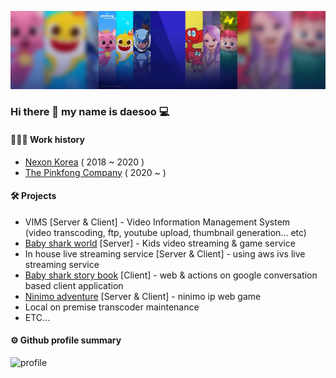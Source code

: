 ![company image](https://github.com/SimDaeSoo/SimDaeSoo/blob/main/image.jpeg)

### Hi there 👋 my name is daesoo 💻<br/>

#### 👨🏻‍💻 Work history
- [Nexon Korea](https://company.nexon.com/) ( 2018 ~ 2020 )  
- [The Pinkfong Company](https://thepinkfongcompany.com/) ( 2020 ~ )  

#### 🛠 Projects
- VIMS [Server & Client] - Video Information Management System  
(video transcoding, ftp, youtube upload, thumbnail generation... etc)
- [Baby shark world](https://apps.apple.com/us/app/baby-shark-world-for-kids/id1596897739) [Server] - Kids video streaming & game service
- In house live streaming service [Server & Client] - using aws ivs live streaming service
- [Baby shark story book](https://assistant.google.com/services/invoke/uid/000000d45579d481/alm/CgT5CtN7EgIQAQ==?hl=en) [Client] - web & actions on google conversation based client application
- [Ninimo adventure](https://ninimo.pinkfong.com/) [Server & Client] - ninimo ip web game
- Local on premise transcoder maintenance
- ETC...  

#### ⚙️ Github profile summary  
<img src="https://github-profile-summary-cards.vercel.app/api/cards/profile-details?username=simdaesoo&theme=github_dark" alt="profile"/>
<!--
**SimDaeSoo/SimDaeSoo** is a ✨ _special_ ✨ repository because its `README.md` (this file) appears on your GitHub profile.

Here are some ideas to get you started:

- 🔭 I’m currently working on ...
- 🌱 I’m currently learning ...
- 👯 I’m looking to collaborate on ...
- 🤔 I’m looking for help with ...
- 💬 Ask me about ...
- 📫 How to reach me: ...
- 😄 Pronouns: ...
- ⚡ Fun fact: ...
-->
